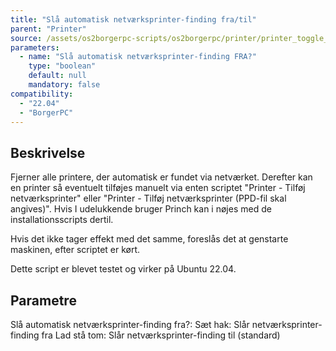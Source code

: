 ```yaml
---
title: "Slå automatisk netværksprinter-finding fra/til"
parent: "Printer"
source: /assets/os2borgerpc-scripts/os2borgerpc/printer/printer_toggle_network_discovery.sh
parameters:
  - name: "Slå automatisk netværksprinter-finding FRA?"
    type: "boolean"
    default: null
    mandatory: false
compatibility:  
  - "22.04"
  - "BorgerPC"
---
```


## Beskrivelse
Fjerner alle printere, der automatisk er fundet via netværket.
Derefter kan en printer så eventuelt tilføjes manuelt via enten scriptet "Printer - Tilføj netværksprinter" eller "Printer - Tilføj netværksprinter (PPD-fil skal angives)".
Hvis I udelukkende bruger Princh kan i nøjes med de installationsscripts dertil.

Hvis det ikke tager effekt med det samme, foreslås det at genstarte maskinen, efter scriptet er kørt.

Dette script er blevet testet og virker på Ubuntu 22.04.

## Parametre
  Slå automatisk netværksprinter-finding fra?:
    Sæt hak: Slår netværksprinter-finding fra
    Lad stå tom: Slår netværksprinter-finding til (standard)